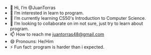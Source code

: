 - 👋 Hi, I’m @JuanTorras
- 👀 I’m interested in learn to program.
- 🌱 I’m currently learning CS50's Introduction to Computer Science.
- 💞️ I’m looking to collaborate on im not sure, just try to learn about program.
- 📫 How to reach me juantorras48@gmail.com
- 😄 Pronouns: He/Him
- ⚡ Fun fact: program is harder than i expected.

<!---
JuanTorras/JuanTorras is a ✨ special ✨ repository because its `README.md` (this file) appears on your GitHub profile.
You can click the Preview link to take a look at your changes.
--->
